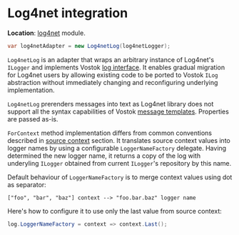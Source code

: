 # Log4net integration

**Location**: [log4net](../modules/log4net.md) module.

```csharp
var log4netAdapter = new Log4netLog(log4netLogger);
```

`Log4netLog` is an adapter that wraps an arbitrary instance of Log4net's `ILogger` and implements Vostok [log interface](../concepts/log-interface.md). It enables gradual migration for Log4net users by allowing existing code to be ported to Vostok `ILog` abstraction without immediately changing and reconfiguring underlying implementation.

`Log4netLog` prerenders messages into text as Log4net library does not support all the syntax capabilities of Vostok [message templates](../concepts/syntax/message-templates.md). Properties are passed as-is.

`ForContext` method implementation differs from common conventions described in [source context](../concepts/source-context.md) section. It translates source context values into logger names by using a configurable `LoggerNameFactory` delegate. Having determined the new logger name, it returns a copy of the log with underyling `ILogger` obtained from current `ILogger`'s repository by this name.

Default behaviour of `LoggerNameFactory` is to merge context values using dot as separator:

```text
["foo", "bar", "baz"] context --> "foo.bar.baz" logger name
```

Here's how to configure it to use only the last value from source context:

```csharp
log.LoggerNameFactory = context => context.Last();
```

